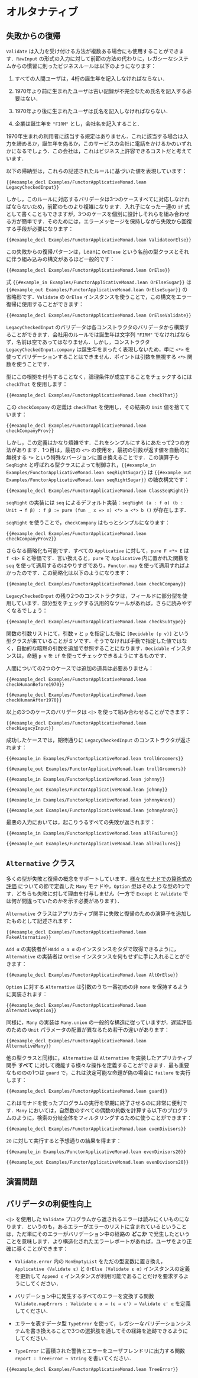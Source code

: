 <!--
# Alternatives
-->

# オルタナティブ

<!--
## Recovery from Failure
-->

## 失敗からの復帰

<!--
`Validate` can also be used in situations where there is more than one way for input to be acceptable.
For the input form `RawInput`, an alternative set of business rules that implement conventions from a legacy system might be the following:
-->

`Validate` は入力を受け付ける方法が複数ある場合にも使用することができます．`RawInput` の形式の入力に対して前節の方法の代わりに，レガシーなシステムからの慣習に則ったビジネスルールは以下のようになります：

 <!--
 1. All human users must provide a birth year that is four digits.
-->
 1. すべての人間ユーザは，4桁の誕生年を記入しなければならない．
 <!--
 2. Users born prior to 1970 do not need to provide names, due to incomplete older records.
-->
 2. 1970年より前に生まれたユーザは古い記録が不完全なため氏名を記入する必要はない．
 <!--
 3. Users born after 1970 must provide names.
-->
 3. 1970年より後に生まれたユーザは氏名を記入しなければならない．
 <!--
 4. Companies should enter `"FIRM"` as their year of birth and provide a company name.
-->
 4. 企業は誕生年を `"FIRM"` とし，会社名を記入すること．
 
<!--
No particular provision is made for users born in 1970.
It is expected that they will either give up, lie about their year of birth, or call.
The company considers this an acceptable cost of doing business.
-->

1970年生まれの利用者に該当する規定はありません．これに該当する場合は入力を諦めるか，誕生年を偽るか，このサービスの会社に電話をかけるかのいずれかになるでしょう．この会社は，これはビジネス上許容できるコストだと考えています．

<!--
The following inductive type captures the values that can be produced from these stated rules:
-->

以下の帰納型は，これらの記述されたルールに基づいた値を表現しています：

```lean
{{#example_decl Examples/FunctorApplicativeMonad.lean LegacyCheckedInput}}
```

<!--
A validator for these rules is more complicated, however, as it must address all three cases.
While it can be written as a series of nested `if` expressions, it's easier to design the three cases independently and then combine them.
This requires a means of recovering from failure while preserving error messages:
-->

しかし，このルールに対応するバリデータは3つのケースすべてに対応しなければならないため，前節のものより複雑になります．入れ子になった一連の `if` 式として書くこともできますが，3つのケースを個別に設計しそれらを組み合わせる方が簡単です．そのためには，エラーメッセージを保持しながら失敗から回復する手段が必要になります：

```lean
{{#example_decl Examples/FunctorApplicativeMonad.lean ValidateorElse}}
```

<!--
This pattern of recovery from failures is common enough that Lean has built-in syntax for it, attached to a type class named `OrElse`:
-->

この失敗からの復帰パターンは，Leanに `OrElese` という名前の型クラスとそれに伴う組み込みの構文があるほど一般的です：

```lean
{{#example_decl Examples/FunctorApplicativeMonad.lean OrElse}}
```
<!--
The expression `{{#example_in Examples/FunctorApplicativeMonad.lean OrElseSugar}}` is short for `{{#example_out Examples/FunctorApplicativeMonad.lean OrElseSugar}}`.
An instance of `OrElse` for `Validate` allows this syntax to be used for error recovery:
-->

式 `{{#example_in Examples/FunctorApplicativeMonad.lean OrElseSugar}}` は `{{#example_out Examples/FunctorApplicativeMonad.lean OrElseSugar}}` の省略形です．`Validate` の `OrElse` インスタンスを使うことで，この構文をエラー復帰に使用することができます：

```lean
{{#example_decl Examples/FunctorApplicativeMonad.lean OrElseValidate}}
```

<!--
The validator for `LegacyCheckedInput` can be built from a validator for each constructor.
The rules for a company state that the birth year should be the string `"FIRM"` and that the name should be non-empty.
The constructor `LegacyCheckedInput.company`, however, has no representation of the birth year at all, so there's no easy way to carry it out using `<*>`.
The key is to use a function with `<*>` that ignores its argument.
-->

`LegacyCheckedInput` のバリデータは各コンストラクタのバリデータから構築することができます．会社用のルールでは誕生年は文字列 `"FIRM"` でなければならず，名前は空であってはなりません．しかし，コンストラクタ `LegacyCheckedInput.company` は誕生年をまったく表現しないため，単に `<*>` を使ってバリデーションすることはできません．ポイントは引数を無視する `<*>` 関数を使うことです．

<!--
Checking that a Boolean condition holds without recording any evidence of this fact in a type can be accomplished with `checkThat`:
-->

型にこの根拠を付与することなく，論理条件が成立することをチェックするには `checkThat` を使用します：

```lean
{{#example_decl Examples/FunctorApplicativeMonad.lean checkThat}}
```
<!--
This definition of `checkCompany` uses `checkThat`, and then throws away the resulting `Unit` value:
-->

この `checkCompany` の定義は `checkThat` を使用し，その結果の `Unit` 値を捨てています：

```lean
{{#example_decl Examples/FunctorApplicativeMonad.lean checkCompanyProv}}
```

<!--
However, this definition is quite noisy.
It can be simplified in two ways.
The first is to replace the first use of `<*>` with a specialized version that automatically ignores the value returned by the first argument, called `*>`.
This operator is also controlled by a type class, called `SeqRight`, and `{{#example_in Examples/FunctorApplicativeMonad.lean seqRightSugar}}` is syntactic sugar for `{{#example_out Examples/FunctorApplicativeMonad.lean seqRightSugar}}`:
-->

しかし，この定義はかなり煩雑です．これをシンプルにするにあたって2つの方法があります．1つ目は，最初の `<*>` の使用を，最初の引数が返す値を自動的に無視する `*>` という特殊なバージョンに置き換えることです．この演算子も `SeqRight` と呼ばれる型クラスによって制御され，`{{#example_in Examples/FunctorApplicativeMonad.lean seqRightSugar}}` は `{{#example_out Examples/FunctorApplicativeMonad.lean seqRightSugar}}` の糖衣構文です：

```lean
{{#example_decl Examples/FunctorApplicativeMonad.lean ClassSeqRight}}
```
<!--
There is a default implementation of `seqRight` in terms of `seq`: `seqRight (a : f α) (b : Unit → f β) : f β := pure (fun _ x => x) <*> a <*> b ()`.
-->

`seqRight` の実装には `seq` によるデフォルト実装：`seqRight (a : f α) (b : Unit → f β) : f β := pure (fun _ x => x) <*> a <*> b ()` が存在します．

<!--
Using `seqRight`, `checkCompany` becomes simpler:
-->

`seqRight` を使うことで，`checkCompany` はもっとシンプルになります：
```lean
{{#example_decl Examples/FunctorApplicativeMonad.lean checkCompanyProv2}}
```
<!--
One more simplification is possible.
For every `Applicative`, `pure F <*> E` is equivalent to `f <$> E`.
In other words, using `seq` to apply a function that was placed into the `Applicative` type using `pure` is overkill, and the function could have just been applied using `Functor.map`.
This simplification yields:
-->

さらなる簡略化も可能です．すべての `Applicative` に対して，`pure F <*> E` は `f <$> E` と等価です．言い換えると，`pure` で `Applicative` 内に置かれた関数を `seq` を使って適用するのはやりすぎであり，`Functor.map` を使って適用すればよかったのです．この簡略化は以下のようになります：

```lean
{{#example_decl Examples/FunctorApplicativeMonad.lean checkCompany}}
```

<!--
The remaining two constructors of `LegacyCheckedInput` use subtypes for their fields.
A general-purpose tool for checking subtypes will make these easier to read:
-->

`LegacyCheckedInput` の残り2つのコンストラクタは，フィールドに部分型を使用しています．部分型をチェックする汎用的なツールがあれば，さらに読みやすくなるでしょう：

```lean
{{#example_decl Examples/FunctorApplicativeMonad.lean checkSubtype}}
```
<!--
In the function's argument list, it's important that the type class `[Decidable (p v)]` occur after the specification of the arguments `v` and `p`.
Otherwise, it would refer to an additional set of automatic implicit arguments, rather than to the manually-provided values.
The `Decidable` instance is what allows the proposition `p v` to be checked using `if`.
-->

関数の引数リストにて，引数 `v` と `p` を指定した後に `[Decidable (p v)]` という型クラスが来ていることがミソです．そうでなければ手動で指定した値ではなく，自動的な暗黙の引数を追加で参照することになります．`Decidable` インスタンスは，命題 `p v` を `if` を使ってチェックできるようにするものです．

<!--
The two human cases do not need any additional tools:
-->

人間についての2つのケースでは追加の道具は必要ありません：

```lean
{{#example_decl Examples/FunctorApplicativeMonad.lean checkHumanBefore1970}}

{{#example_decl Examples/FunctorApplicativeMonad.lean checkHumanAfter1970}}
```

<!--
The validators for the three cases can be combined using `<|>`:
-->

以上の3つのケースのバリデータは `<|>` を使って組み合わせることができます：

```lean
{{#example_decl Examples/FunctorApplicativeMonad.lean checkLegacyInput}}
```

<!--
The successful cases return constructors of `LegacyCheckedInput`, as expected:
-->

成功したケースでは，期待通りに `LegacyCheckedInput` のコンストラクタが返されます：

```lean
{{#example_in Examples/FunctorApplicativeMonad.lean trollGroomers}}
```
```output info
{{#example_out Examples/FunctorApplicativeMonad.lean trollGroomers}}
```
```lean
{{#example_in Examples/FunctorApplicativeMonad.lean johnny}}
```
```output info
{{#example_out Examples/FunctorApplicativeMonad.lean johnny}}
```
```lean
{{#example_in Examples/FunctorApplicativeMonad.lean johnnyAnon}}
```
```output info
{{#example_out Examples/FunctorApplicativeMonad.lean johnnyAnon}}
```

<!--
The worst possible input returns all the possible failures:
-->

最悪の入力においては，起こりうるすべての失敗が返されます：

```lean
{{#example_in Examples/FunctorApplicativeMonad.lean allFailures}}
```
```output info
{{#example_out Examples/FunctorApplicativeMonad.lean allFailures}}
```


<!--
## The `Alternative` Class
-->

## `Alternative` クラス

<!--
Many types support a notion of failure and recovery.
The `Many` monad from the section on [evaluating arithmetic expressions in a variety of monads](../monads/arithmetic.md#nondeterministic-search) is one such type, as is `Option`.
Both support failure without providing a reason (unlike, say, `Except` and `Validate`, which require some indication of what went wrong).
-->

多くの型が失敗と復帰の概念をサポートしています．[様々なモナドでの算術式の評価](../monads/arithmetic.md#nondeterministic-search) についての節で定義した `Many` モナドや，`Option` 型はそのような型の1つです．どちらも失敗に対して理由を付与しません（一方で `Except` と `Validate` では何が間違っていたのかを示す必要があります）．

<!--
The `Alternative` class describes applicative functors that have additional operators for failure and recovery:
-->

`Alternative` クラスはアプリカティブ関手に失敗と復帰のための演算子を追加したものとして記述されます：

```lean
{{#example_decl Examples/FunctorApplicativeMonad.lean FakeAlternative}}
```
<!--
Just as implementors of `Add α` get `HAdd α α α` instances for free, implementors of `Alternative` get `OrElse` instances for free:
-->

`Add α` の実装者が `HAdd α α α` のインスタンスをタダで取得できるように，`Alternative` の実装者は `OrElse` インスタンスを何もせずに手に入れることができます：

```lean
{{#example_decl Examples/FunctorApplicativeMonad.lean AltOrElse}}
```

<!--
The implementation of `Alternative` for `Option` keeps the first none-`none` argument:
-->

`Option` に対する `Alternative` は引数のうち一番初めの非 `none` を保持するように実装されます：

```lean
{{#example_decl Examples/FunctorApplicativeMonad.lean AlternativeOption}}
```
<!--
Similarly, the implementation for `Many` follows the general structure of `Many.union`, with minor differences due to the laziness-inducing `Unit` parameters being placed differently:
-->

同様に，`Many` の実装は `Many.union` の一般的な構造に従っていますが，遅延評価のための `Unit` パラメータの配置が異なるため若干の違いがあります：

```lean
{{#example_decl Examples/FunctorApplicativeMonad.lean AlternativeMany}}
```

<!--
Like other type classes, `Alternative` enables the definition of a variety of operations that work for _any_ applicative functor that implements `Alternative`.
One of the most important is `guard`, which causes `failure` when a decidable proposition is false:
-->

他の型クラスと同様に，`Alternative` は `Alternative` を実装したアプリカティブ関手 **すべて** に対して機能する様々な操作を定義することができます．最も重要なもののの1つは `guard` で，これは決定可能な命題が偽の場合に `failure` を実行します：

```lean
{{#example_decl Examples/FunctorApplicativeMonad.lean guard}}
```
<!--
It is very useful in monadic programs to terminate execution early.
In `Many`, it can be used to filter out a whole branch of a search, as in the following program that computes all even divisors of a natural number:
-->

これはモナドを使ったプログラムの実行を早期に終了させるのに非常に便利です．`Many` においては，自然数のすべての偶数の約数を計算する以下のプログラムのように，検索の分岐全体をフィルタリングするために使うことができます：

```lean
{{#example_decl Examples/FunctorApplicativeMonad.lean evenDivisors}}
```
<!--
Running it on `20` yields the expected results:
-->

`20` に対して実行すると予想通りの結果を得ます：

```lean
{{#example_in Examples/FunctorApplicativeMonad.lean evenDivisors20}}
```
```output info
{{#example_out Examples/FunctorApplicativeMonad.lean evenDivisors20}}
```


<!--
## Exercises
-->

## 演習問題

<!--
### Improve Validation Friendliness
-->

## バリデータの利便性向上

<!--
The errors returned from `Validate` programs that use `<|>` can be difficult to read, because inclusion in the list of errors simply means that the error can be reached through _some_ code path.
A more structured error report can be used to guide the user through the process more accurately:
-->

`<|>` を使用した `Validate` プログラムから返されるエラーは読みにくいものになります．というのも，あるエラーがエラーのリストに含まれているということは，ただ単にそのエラーがバリデーション中の経路の **どこか** で発生したということを意味します．より構造化されたエラーレポートがあれば，ユーザをより正確に導くことができます：

 <!--
 * Replace the `NonEmptyList` in `Validate.error` with a bare type variable, and then update the definitions of the `Applicative (Validate ε)` and `OrElse (Validate ε α)` instances to require only that there be an `Append ε` instance available.
-->
 * `Validate.error` 内の `NonEmptyList` をただの型変数に置き換え，`Applicative (Validate ε)` と `OrElse (Validate ε α)` インスタンスの定義を更新して `Append ε` インスタンスが利用可能であることだけを要求するようにしてください．
 <!--
 * Define a function `Validate.mapErrors : Validate ε α → (ε → ε') → Validate ε' α` that transforms all the errors in a validation run.
-->
 * バリデーション中に発生するすべてのエラーを変換する関数 `Validate.mapErrors : Validate ε α → (ε → ε') → Validate ε' α` を定義してください．
 <!--
 * Using the datatype `TreeError` to represent errors, rewrite the legacy validation system to track its path through the three alternatives.
-->
 * エラーを表すデータ型 `TypeError` を使って，レガシーなバリデーションシステムを書き換えることで3つの選択肢を通してその経路を追跡できるようにしてください．
 <!--
 * Write a function `report : TreeError → String` that outputs a user-friendly view of the `TreeError`'s accumulated warnings and errors.
-->
 * `TypeError` に蓄積された警告とエラーをユーザフレンドリに出力する関数 `report : TreeError → String` を書いてください．
 
```lean
{{#example_decl Examples/FunctorApplicativeMonad.lean TreeError}}
```


